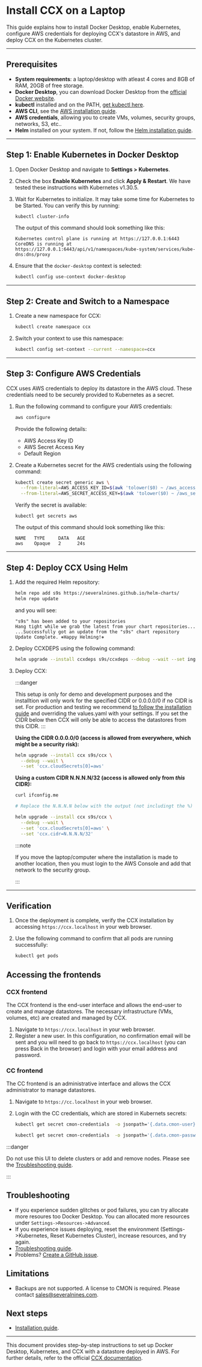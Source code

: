 # Install CCX on a Laptop

This guide explains how to install Docker Desktop, enable Kubernetes, configure AWS credentials for deploying CCX's datastore in AWS, and deploy CCX on the Kubernetes cluster.

---

## Prerequisites

- **System requirements**: a laptop/desktop with atleast 4 cores and 8GB of RAM, 20GB of free storage.
- **Docker Desktop**, you can download Docker Desktop from the [official Docker website](https://www.docker.com/products/docker-desktop/).
- **kubectl** installed and on the PATH, [get kubectl here](https://kubernetes.io/docs/tasks/tools/#kubectl).
- **AWS CLI**, see the [AWS installation guide](https://docs.aws.amazon.com/cli/latest/userguide/getting-started-install.html).
- **AWS credentials**, allowing you to create VMs, volumes, security groups, networks, S3, etc..
- **Helm** installed on your system. If not, follow the [Helm installation guide](https://helm.sh/docs/intro/install/).

---

## Step 1: Enable Kubernetes in Docker Desktop

1. Open Docker Desktop and navigate to **Settings > Kubernetes**.
2. Check the box **Enable Kubernetes** and click **Apply & Restart**. We have tested these instructions with Kubernetes v1.30.5.
3. Wait for Kubernetes to initialize. It may take some time for Kubernetes to be Started. You can verify this by running:

    ```bash
    kubectl cluster-info
    ```
    The output of this command should look something like this:
    ```
    Kubernetes control plane is running at https://127.0.0.1:6443
    CoreDNS is running at https://127.0.0.1:6443/api/v1/namespaces/kube-system/services/kube-dns:dns/proxy
    ```

4. Ensure that the `docker-desktop` context is selected:

    ```bash
    kubectl config use-context docker-desktop
    ```

---

## Step 2: Create and Switch to a Namespace

1. Create a new namespace for CCX:

    ```bash
    kubectl create namespace ccx
    ```

2. Switch your context to use this namespace:

    ```bash
    kubectl config set-context --current --namespace=ccx
    ```

---

## Step 3: Configure AWS Credentials

CCX uses AWS credentials to deploy its datastore in the AWS cloud. These credentials need to be securely provided to Kubernetes as a secret.

1. Run the following command to configure your AWS credentials:

    ```bash
    aws configure
    ```

    Provide the following details:

    - AWS Access Key ID
    - AWS Secret Access Key
    - Default Region

    
2. Create a Kubernetes secret for the AWS credentials using the following command:

    ```bash
    kubectl create secret generic aws \
      --from-literal=AWS_ACCESS_KEY_ID=$(awk 'tolower($0) ~ /aws_access_key_id/ {print $NF; exit}' ~/.aws/credentials) \
      --from-literal=AWS_SECRET_ACCESS_KEY=$(awk 'tolower($0) ~ /aws_secret_access_key/ {print $NF; exit}' ~/.aws/credentials)
    ```
    Verify the secret is available:
    ```
    kubectl get secrets aws
    ```
    The output of this command should look something like this:
    ```
    NAME   TYPE     DATA   AGE
    aws    Opaque   2      24s
    ```
---


## Step 4: Deploy CCX Using Helm

1. Add the required Helm repository:

    ```bash
    helm repo add s9s https://severalnines.github.io/helm-charts/
    helm repo update
    ```
    and you will see:
    ```
    "s9s" has been added to your repositories
    Hang tight while we grab the latest from your chart repositories...
    ...Successfully got an update from the "s9s" chart repository
    Update Complete. ⎈Happy Helming!⎈
    ```

2. Deploy CCXDEPS using the following command:
    
    ```bash
    helm upgrade --install ccxdeps s9s/ccxdeps --debug --wait --set ingressController.enabled=true
    ```

3. Deploy CCX:

    :::danger

    This setup is only for demo and development purposes and the installtion will only work for the specified CIDR or 0.0.0.0/0 if no CIDR is set. For production and testing we recommend [to follow the installation guide](Index.md) and overriding the values.yaml with your settings. If you set the CIDR below then CCX will only be able to access the datastores from this CIDR.
    :::

    **Using the CIDR 0.0.0.0/0 (access is allowed from everywhere, which might be a security risk):**
    
    ```bash
    helm upgrade --install ccx s9s/ccx \
      --debug --wait \
      --set 'ccx.cloudSecrets[0]=aws'
    ```
    
    **Using a custom CIDR N.N.N.N/32 (access is allowed only from *this* CIDR):**
    
    ```bash
    curl ifconfig.me  

    # Replace the N.N.N.N below with the output (not includingt the %) of the curl ifconfig.me command.
 
    helm upgrade --install ccx s9s/ccx \
      --debug --wait \
      --set 'ccx.cloudSecrets[0]=aws' \
      --set 'ccx.cidr=N.N.N.N/32'
    ```

    :::note

    If you move the laptop/computer where the installation is made to another location, then you must login to the AWS Console and add that network to the security group.

    :::
---

## Verification

1. Once the deployment is complete, verify the CCX installation by accessing `https://ccx.localhost` in your web browser.
2. Use the following command to confirm that all pods are running successfully:

    ```bash
    kubectl get pods
    ```

## Accessing the frontends

### CCX frontend

The CCX frontend is the end-user interface and allows the end-user to create and manage datastores. The necessary infrastructure (VMs, volumes, etc) are created and managed by CCX.

1. Navigate to `https://ccx.localhost` in your web browser.
2. Register a new user. In this configuration, no confirmation email will be sent and you will need to go back to `https://ccx.localhost` (you can press Back in the browser) and login with your email address and password.

### CC frontend

The CC frontend is an administrative interface and allows the CCX administrator to manage datastores. 

1. Navigate to `https://cc.localhost` in your web browser.
2. Login with the CC credentials, which are stored in Kubernets secrets:

    ```bash
    kubectl get secret cmon-credentials  -o jsonpath='{.data.cmon-user}' | base64 -d
    ```

    ```bash
    kubectl get secret cmon-credentials  -o jsonpath='{.data.cmon-password}' | base64 -d
    ```

:::danger

Do not use this UI to delete clusters or add and remove nodes. Please see the [Troubleshooting guide](../Troubleshooting/Troubleshooting.md).

:::

## Troubleshooting

- If you experience sudden glitches or pod failures, you can try allocate more resoures too Docker Desktop. You can allocated more resources under `Settings->Resources->Advanced`.
- If you experience issues deploying, reset the environment (Settings->Kubernetes, Reset Kubernetes Cluster), increase resources, and try again.
- [Troubleshooting guide](../Troubleshooting/Troubleshooting.md).
- Problems? [Create a GitHub issue](https://github.com/severalnines/ccx-docs/issues).

## Limitations

- Backups are not supported. A license to CMON is required. Please contact [sales@severalnines.com](mailto:sales@severalnines.com).

## Next steps

- [Installation guide](Index.md).
---

This document provides step-by-step instructions to set up Docker Desktop, Kubernetes, and CCX with a datastore deployed in AWS. For further details, refer to the official [CCX documentation](https://ccxdocs.severalnines.com/).

